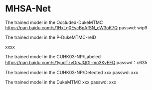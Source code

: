 # MHSA-Net

The  trained model  in the Occluded-DukeMTMC
https://pan.baidu.com/s/1HxLg0EvcBpAfSN_eW3oK7Q  passwd: wip9


The  trained model  in the  P-DukeMTMC-reID


xxxx



The  trained model  in the CUHK03-NP/Labeled
https://pan.baidu.com/s/1yudTzvDrsJQGl-mo3KvEEQ  passwd：c635




The  trained model  in the CUHK03-NP/Detected
xxx passwd: xxx



The  trained model  in the DukeMTMC
xxx passwd: xxx
